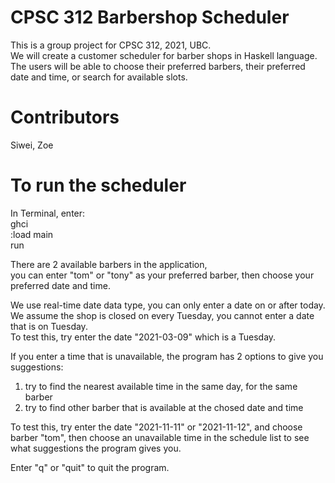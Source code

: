 # CPSC 312 Barbershop Scheduler

This is a group project for CPSC 312, 2021, UBC. \
We will create a customer scheduler for barber shops in Haskell language. The users will be able to choose their preferred barbers, their preferred date and time, or search for available slots.

# Contributors
Siwei, Zoe

# To run the scheduler
In Terminal, enter:\
        ghci\
        :load main\
        run


There are 2 available barbers in the application, \
you can enter "tom" or "tony" as your preferred barber, then choose your preferred date and time. 

We use real-time date data type, you can only enter a date on or after today. \
We assume the shop is closed on every Tuesday, you cannot enter a date that is on Tuesday.\
To test this, try enter the date "2021-03-09" which is a Tuesday.

If you enter a time that is unavailable, the program has 2 options to give you suggestions:
1. try to find the nearest available time in the same day, for the same barber
2. try to find other barber that is available at the chosed date and time
   
To test this, try enter the date "2021-11-11" or "2021-11-12", and choose barber "tom", then choose an unavailable time in the schedule list to see what suggestions the program gives you. 

Enter "q" or "quit" to quit the program.
